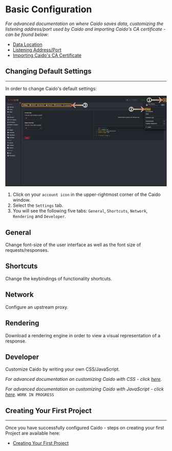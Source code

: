 # Basic Configuration

_For advanced documentation on where Caido saves data, customizing the listening address/port used by Caido and importing Caido's CA certificate - can be found below:_

- [Data Location](../../configuration/data_location.md)
- [Listening Address/Port](../../configuration/listening_address.md)
- [Importing Caido's CA Certificate](../../configuration/import_ca_certificate.md)

## Changing Default Settings

---

In order to change Caido's default settings:

<img alt="General settings." src="../../_images/settings_tab.png">

1. Click on your `account icon` in the upper-rightmost corner of the Caido window.
2. Select the `Settings` tab.
3. You will see the following five tabs: `General`, `Shortcuts`, `Network`, `Rendering` and `Developer`.

## General

Change font-size of the user interface as well as the font size of requests/responses.

## Shortcuts

Change the keybindings of functionality shortcuts.

## Network

Configure an upstream proxy.

## Rendering

Download a rendering engine in order to view a visual representation of a response.

## Developer

Customize Caido by writing your own CSS/JavaScript.

_For advanced documentation on customizing Caido with CSS - click [here](../../plugins/custom_css.md)._

_For advanced documentation on customizing Caido with JavaScript - click [here](../../plugins/custom_js.md)._ `WORK IN PROGRESS`

## Creating Your First Project

---

Once you have successfully configured Caido - steps on creating your first Project are available here:

- [Creating Your First Project](../first_steps_with_caido/project.md)
